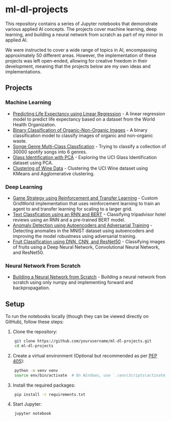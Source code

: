 # ml-dl-projects

This repository contains a series of Jupyter notebooks that demonstrate various applied AI concepts. The projects cover machine learning, deep learning, and building a neural network from scratch as part of my minor in applied AI.

We were instructed to cover a wide range of topics in AI, encompassing approximately 50 different areas. However, the implementation of these projects was left open-ended, allowing for creative freedom in their development, meaning that the projects below are my own ideas and implementations.

## Projects

### Machine Learning

- [Predicting Life Expectancy using Linear Regression](./ml/life_expectancy-linear_regression.ipynb) - A linear regression model to predict life expectancy based on a dataset from the World Health Organization.
- [Binary Classification of Organic-Non-Organic Images](./ml/waste-binary_classification.ipynb) - A binary classification model to classify images of organic and non-organic waste.
- [Songe Genre Multi-Class Classfication](./ml/song_genre-multi_class_classification.ipynb) - Trying to classify a collection of 30000 spotify songs into 6 genres.
- [Glass Identification with PCA](./ml/glass_identification-pca.ipynb) - Exploring the UCI Glass Identification dataset using PCA.
- [Clustering of Wine Data](./ml/wine-clustering.ipynb) - Clustering the UCI Wine dataset using KMeans and Agglomerative clustering.

### Deep Learning

- [Game Strategy using Reinforcement and Transfer Learning](./dl/game_strategy-reinforcement+transfer_learning.ipynb) - Custom GridWorld implementation that uses reinforcement learning to train an agent to and transfer learning for scaling to a larger grid.
- [Text Classfication using an RNN and BERT](./dl/text_classification-rnn-transformers.ipynb) - Classifying tripadvisor hotel reviews using an RNN and a pre-trained BERT model.
- [Anomaly Detection using Autoencoders and Adversarial Training](./dl/anomaly_detection-autoencoders_adversarial-learning.ipynb) - Detecting anomalies in the MNIST dataset using autoencoders and improving the model robustness using adversarial training.
- [Fruit Classification using DNN, CNN, and ResNet50](./dl/fruit_classifcation-dnn-cnn-resnet.ipynb) - Classifying images of fruits using a Deep Neural Network, Convolutional Neural Network, and ResNet50.

### Neural Network From Scratch

- [Building a Neural Network from Scratch](./nn_from_scratch/nn_from_scratch.ipynb) - Building a neural network from scratch using only numpy and implementing forward and backpropagation.

## Setup

To run the notebooks locally (though they can be viewed directly on GitHub), follow these steps:

1. Clone the repository:

```bash
    git clone https://github.com/yourusername/ml-dl-projects.git
    cd ml-dl-projects
```

2. Create a virtual environment (Optional but recommended as per [PEP 405](https://peps.python.org/pep-0405/)):

```bash
    python -m venv venv
    source env/bin/activate  # On Windows, use `.\env\Scripts\activate`
```

3. Install the required packages:

```bash
    pip install -r requirements.txt
```

4. Start Jupyter:

```bash
    jupyter notebook
```

